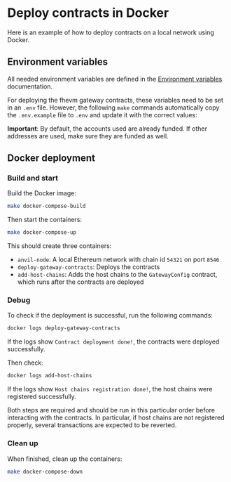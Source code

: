 # Deploy contracts in Docker

Here is an example of how to deploy contracts on a local network using Docker.

## Environment variables

All needed environment variables are defined in the [Environment variables](./env_variables.md) documentation.

For deploying the fhevm gateway contracts, these variables need to be set in an `.env` file. However, the following `make` commands automatically copy the `.env.example` file to `.env` and update it with the correct values:

**Important**: By default, the accounts used are already funded. If other addresses are used, make sure they are funded as well.

## Docker deployment

### Build and start

Build the Docker image:

```sh
make docker-compose-build
```

Then start the containers:

```sh
make docker-compose-up
```

This should create three containers:

- `anvil-node`: A local Ethereum network with chain id `54321` on port `8546`
- `deploy-gateway-contracts`: Deploys the contracts
- `add-host-chains`: Adds the host chains to the `GatewayConfig` contract, which runs after the contracts are deployed

### Debug

To check if the deployment is successful, run the following commands:

```sh
docker logs deploy-gateway-contracts
```

If the logs show `Contract deployment done!`, the contracts were deployed successfully.

Then check:

```sh
docker logs add-host-chains
```

If the logs show `Host chains registration done!`, the host chains were registered successfully.

Both steps are required and should be run in this particular order before interacting with the contracts. In particular, if host chains are not registered properly, several transactions are expected to be reverted.

### Clean up

When finished, clean up the containers:

```sh
make docker-compose-down
```
